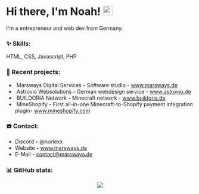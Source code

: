 # Hi there, I'm Noah! <img src="https://github.com/TheDudeThatCode/TheDudeThatCode/blob/master/Assets/Hi.gif" width="25px">

I'm a entrepreneur and web dev from Germany. 

### :sparkles: Skills:
<p align="left">
HTML, CSS, Javascript, PHP
</p>

### :hammer: Recent projects:
- &nbsp;Marsways Digital Services **-** Software studio - www.marsways.de
- &nbsp;Astrovio Websolutions **-** German webdesign service - www.astrovio.de
- &nbsp;BUILDORIA Network **-** Minecraft network - www.buildoria.de
- &nbsp;MineShopify **-** First all-in-one Minecraft-to-Shopify payment integration plugin- www.mineshopify.com



### ☎️ Contact:
-  Discord **-** @norlexx
-  Website **-** www.marsways.de
-  E-Mail **-** contact@marsways.de

### :bar_chart: GitHub stats:
<p align="center">
  <img src="https://github-readme-stats.vercel.app/api?username=norlexx&show_icons=true&theme=radical" />
</p>



